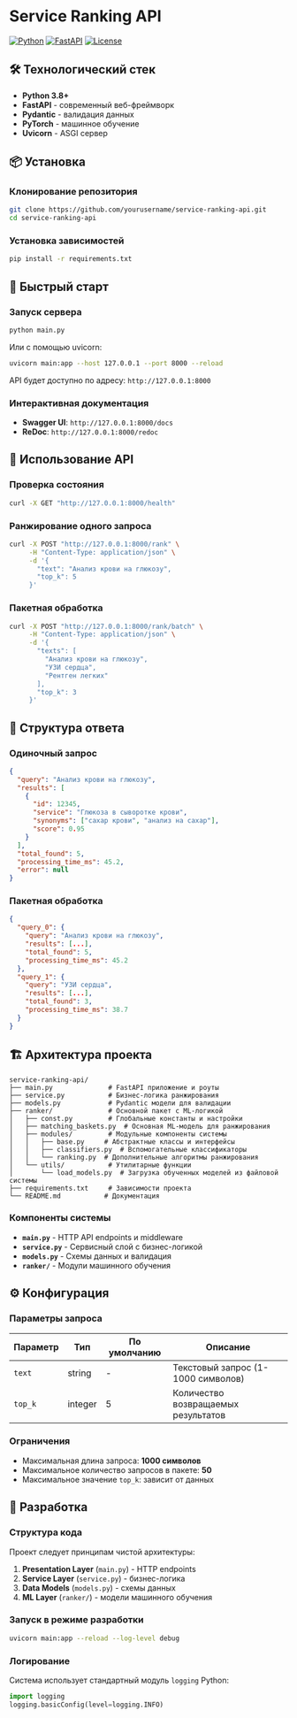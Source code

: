 # Service Ranking API

[![Python](https://img.shields.io/badge/python-3.8+-blue.svg)](https://www.python.org/downloads/)
[![FastAPI](https://img.shields.io/badge/FastAPI-0.68+-green.svg)](https://fastapi.tiangolo.com/)
[![License](https://img.shields.io/badge/license-MIT-blue.svg)](LICENSE)


## 🛠 Технологический стек

- **Python 3.8+**
- **FastAPI** - современный веб-фреймворк
- **Pydantic** - валидация данных
- **PyTorch** - машинное обучение
- **Uvicorn** - ASGI сервер

## 📦 Установка

### Клонирование репозитория

```bash
git clone https://github.com/yourusername/service-ranking-api.git
cd service-ranking-api
```

### Установка зависимостей

```bash
pip install -r requirements.txt
```

## 🚀 Быстрый старт

### Запуск сервера

```bash
python main.py
```

Или с помощью uvicorn:

```bash
uvicorn main:app --host 127.0.0.1 --port 8000 --reload
```

API будет доступно по адресу: `http://127.0.0.1:8000`

### Интерактивная документация

- **Swagger UI**: `http://127.0.0.1:8000/docs`
- **ReDoc**: `http://127.0.0.1:8000/redoc`

## 📖 Использование API

### Проверка состояния

```bash
curl -X GET "http://127.0.0.1:8000/health"
```

### Ранжирование одного запроса

```bash
curl -X POST "http://127.0.0.1:8000/rank" \
     -H "Content-Type: application/json" \
     -d '{
       "text": "Анализ крови на глюкозу",
       "top_k": 5
     }'
```

### Пакетная обработка

```bash
curl -X POST "http://127.0.0.1:8000/rank/batch" \
     -H "Content-Type: application/json" \
     -d '{
       "texts": [
         "Анализ крови на глюкозу",
         "УЗИ сердца",
         "Рентген легких"
       ],
       "top_k": 3
     }'
```

## 📝 Структура ответа

### Одиночный запрос

```json
{
  "query": "Анализ крови на глюкозу",
  "results": [
    {
      "id": 12345,
      "service": "Глюкоза в сыворотке крови",
      "synonyms": ["сахар крови", "анализ на сахар"],
      "score": 0.95
    }
  ],
  "total_found": 5,
  "processing_time_ms": 45.2,
  "error": null
}
```

### Пакетная обработка

```json
{
  "query_0": {
    "query": "Анализ крови на глюкозу",
    "results": [...],
    "total_found": 5,
    "processing_time_ms": 45.2
  },
  "query_1": {
    "query": "УЗИ сердца",
    "results": [...],
    "total_found": 3,
    "processing_time_ms": 38.7
  }
}
```

## 🏗 Архитектура проекта

```
service-ranking-api/
├── main.py              # FastAPI приложение и роуты
├── service.py           # Бизнес-логика ранжирования
├── models.py            # Pydantic модели для валидации
├── ranker/              # Основной пакет с ML-логикой
│   ├── const.py         # Глобальные константы и настройки
│   ├── matching_baskets.py  # Основная ML-модель для ранжирования
│   ├── modules/         # Модульные компоненты системы
│   │   ├── base.py     # Абстрактные классы и интерфейсы
│   │   ├── classifiers.py  # Вспомогательные классификаторы
│   │   └── ranking.py  # Дополнительные алгоритмы ранжирования
│   └── utils/           # Утилитарные функции
│       └── load_models.py  # Загрузка обученных моделей из файловой системы
├── requirements.txt     # Зависимости проекта
└── README.md           # Документация
```

### Компоненты системы

- **`main.py`** - HTTP API endpoints и middleware
- **`service.py`** - Сервисный слой с бизнес-логикой
- **`models.py`** - Схемы данных и валидация
- **`ranker/`** - Модули машинного обучения

## ⚙️ Конфигурация

### Параметры запроса

| Параметр | Тип | По умолчанию | Описание |
|----------|-----|--------------|----------|
| `text` | string | - | Текстовый запрос (1-1000 символов) |
| `top_k` | integer | 5 | Количество возвращаемых результатов |

### Ограничения

- Максимальная длина запроса: **1000 символов**
- Максимальное количество запросов в пакете: **50**
- Максимальное значение `top_k`: зависит от данных

## 🔧 Разработка

### Структура кода

Проект следует принципам чистой архитектуры:

1. **Presentation Layer** (`main.py`) - HTTP endpoints
2. **Service Layer** (`service.py`) - бизнес-логика
3. **Data Models** (`models.py`) - схемы данных
4. **ML Layer** (`ranker/`) - модели машинного обучения

### Запуск в режиме разработки

```bash
uvicorn main:app --reload --log-level debug
```

### Логирование

Система использует стандартный модуль `logging` Python:

```python
import logging
logging.basicConfig(level=logging.INFO)
```
